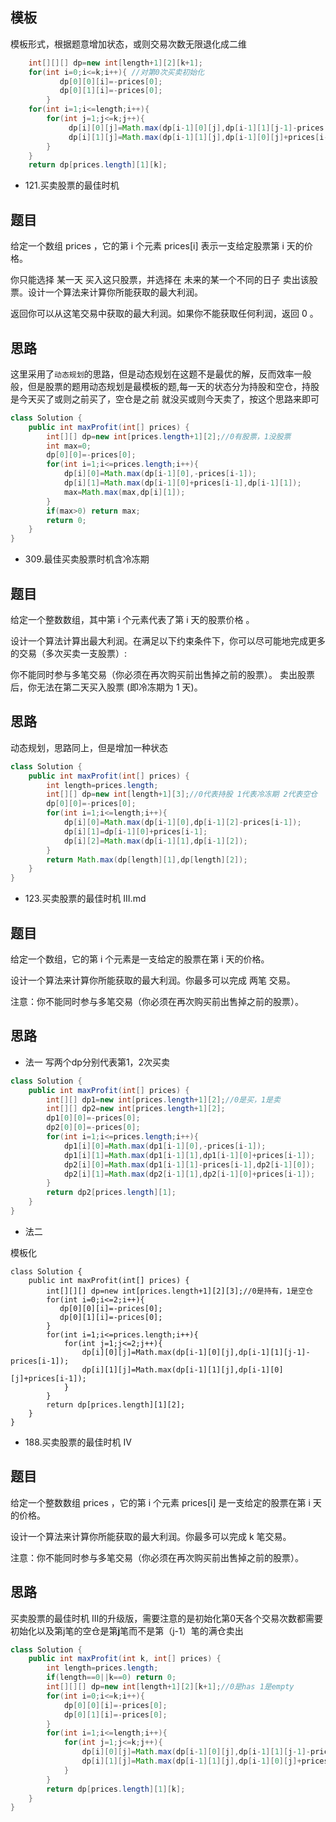 ## 模板
模板形式，根据题意增加状态，或则交易次数无限退化成二维
```java
    int[][][] dp=new int[length+1][2][k+1];
    for(int i=0;i<=k;i++){ //对第0次买卖初始化
           dp[0][0][i]=-prices[0];
           dp[0][1][i]=-prices[0]; 
        }
    for(int i=1;i<=length;i++){
        for(int j=1;j<=k;j++){
             dp[i][0][j]=Math.max(dp[i-1][0][j],dp[i-1][1][j-1]-prices[i-1]);
             dp[i][1][j]=Math.max(dp[i-1][1][j],dp[i-1][0][j]+prices[i-1]);//注意卖出时候是第j次
        }
    }
    return dp[prices.length][1][k];
```

*  121.买卖股票的最佳时机

## 题目

给定一个数组 prices ，它的第 i 个元素 prices[i] 表示一支给定股票第 i 天的价格。

你只能选择 某一天 买入这只股票，并选择在 未来的某一个不同的日子 卖出该股票。设计一个算法来计算你所能获取的最大利润。

返回你可以从这笔交易中获取的最大利润。如果你不能获取任何利润，返回 0 。

## 思路
这里采用了`动态规划`的思路，但是动态规划在这题不是最优的解，反而效率一般般，但是股票的题用动态规划是最模板的题,每一天的状态分为持股和空仓，持股是今天买了或则之前买了，空仓是之前
就没买或则今天卖了，按这个思路来即可

```java
class Solution {
    public int maxProfit(int[] prices) {
        int[][] dp=new int[prices.length+1][2];//0有股票，1没股票
        int max=0;
        dp[0][0]=-prices[0];
        for(int i=1;i<=prices.length;i++){
            dp[i][0]=Math.max(dp[i-1][0],-prices[i-1]);
            dp[i][1]=Math.max(dp[i-1][0]+prices[i-1],dp[i-1][1]);
            max=Math.max(max,dp[i][1]);
        }
        if(max>0) return max;
        return 0;
    }
}
```

*  309.最佳买卖股票时机含冷冻期

## 题目
给定一个整数数组，其中第 i 个元素代表了第 i 天的股票价格 。​

设计一个算法计算出最大利润。在满足以下约束条件下，你可以尽可能地完成更多的交易（多次买卖一支股票）:

你不能同时参与多笔交易（你必须在再次购买前出售掉之前的股票）。
卖出股票后，你无法在第二天买入股票 (即冷冻期为 1 天)。

## 思路 
动态规划，思路同上，但是增加一种状态

```java
class Solution {
    public int maxProfit(int[] prices) {
        int length=prices.length;
        int[][] dp=new int[length+1][3];//0代表持股 1代表冷冻期 2代表空仓 
        dp[0][0]=-prices[0];
        for(int i=1;i<=length;i++){
            dp[i][0]=Math.max(dp[i-1][0],dp[i-1][2]-prices[i-1]);
            dp[i][1]=dp[i-1][0]+prices[i-1];
            dp[i][2]=Math.max(dp[i-1][1],dp[i-1][2]);
        }
        return Math.max(dp[length][1],dp[length][2]);
    }
}
```
* 123.买卖股票的最佳时机 III.md
## 题目

给定一个数组，它的第 i 个元素是一支给定的股票在第 i 天的价格。

设计一个算法来计算你所能获取的最大利润。你最多可以完成 两笔 交易。

注意：你不能同时参与多笔交易（你必须在再次购买前出售掉之前的股票）。

## 思路

* 法一
写两个dp分别代表第1，2次买卖

```java
class Solution {
    public int maxProfit(int[] prices) {
        int[][] dp1=new int[prices.length+1][2];//0是买，1是卖
        int[][] dp2=new int[prices.length+1][2];
        dp1[0][0]=-prices[0];
        dp2[0][0]=-prices[0];
        for(int i=1;i<=prices.length;i++){
            dp1[i][0]=Math.max(dp1[i-1][0],-prices[i-1]);
            dp1[i][1]=Math.max(dp1[i-1][1],dp1[i-1][0]+prices[i-1]);
            dp2[i][0]=Math.max(dp1[i-1][1]-prices[i-1],dp2[i-1][0]);
            dp2[i][1]=Math.max(dp2[i-1][1],dp2[i-1][0]+prices[i-1]);
        }
        return dp2[prices.length][1];
    }
}
```
* 法二

模板化
```
class Solution {
    public int maxProfit(int[] prices) {
        int[][][] dp=new int[prices.length+1][2][3];//0是持有，1是空仓
        for(int i=0;i<=2;i++){
           dp[0][0][i]=-prices[0];
           dp[0][1][i]=-prices[0]; 
        }
        for(int i=1;i<=prices.length;i++){
            for(int j=1;j<=2;j++){
                dp[i][0][j]=Math.max(dp[i-1][0][j],dp[i-1][1][j-1]-prices[i-1]);
                dp[i][1][j]=Math.max(dp[i-1][1][j],dp[i-1][0][j]+prices[i-1]);
            }
        }
        return dp[prices.length][1][2];
    }
}
```
* 188.买卖股票的最佳时机 IV

## 题目
给定一个整数数组 prices ，它的第 i 个元素 prices[i] 是一支给定的股票在第 i 天的价格。

设计一个算法来计算你所能获取的最大利润。你最多可以完成 k 笔交易。

注意：你不能同时参与多笔交易（你必须在再次购买前出售掉之前的股票）。
## 思路
买卖股票的最佳时机 III的升级版，需要注意的是初始化第0天各个交易次数都需要初始化以及第j笔的空仓是第**j**笔而不是第（j-1）笔的满仓卖出
```java
class Solution {
    public int maxProfit(int k, int[] prices) {
        int length=prices.length;
        if(length==0||k==0) return 0;
        int[][][] dp=new int[length+1][2][k+1];//0是has 1是empty
        for(int i=0;i<=k;i++){
            dp[0][0][i]=-prices[0];
            dp[0][1][i]=-prices[0];
        }
        for(int i=1;i<=length;i++){
            for(int j=1;j<=k;j++){
                dp[i][0][j]=Math.max(dp[i-1][0][j],dp[i-1][1][j-1]-prices[i-1]);
                dp[i][1][j]=Math.max(dp[i-1][1][j],dp[i-1][0][j]+prices[i-1]);//第j笔的空仓是第**j**笔而不是第（j-1）笔的满仓卖出
            }
        }
        return dp[prices.length][1][k];
    }
}
```
